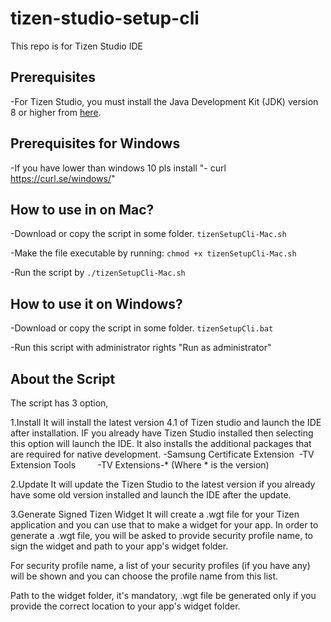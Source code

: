 # tizen-studio-setup-cli
This repo is for Tizen Studio IDE

## Prerequisites
-For Tizen Studio, you must install the Java Development Kit (JDK) version 8 or higher from [here](https://www.oracle.com/java/technologies/javase/javase-jdk8-downloads.html).

## Prerequisites for Windows
-If you have lower than windows 10 pls install "- curl https://curl.se/windows/"

## How to use in on Mac?
-Download or copy the script in some folder.
`tizenSetupCli-Mac.sh` 

-Make the file executable by running:
`chmod +x tizenSetupCli-Mac.sh`

-Run the script by
`./tizenSetupCli-Mac.sh`

## How to use it on Windows?
-Download or copy the script in some folder.
`tizenSetupCli.bat`

-Run this script with administrator rights "Run as administrator" 

## About the Script
The script has 3 option,

1.Install
   It will install the latest version 4.1 of Tizen studio and launch the IDE after installation. IF you already have Tizen Studio installed then selecting this option will launch the IDE.
   It also installs the additional packages that are required for native development.
   -Samsung Certificate Extension
   -TV Extension Tools        
   -TV Extensions-* (Where * is the version)

2.Update
  It will update the Tizen Studio to the latest version if you already have some old version installed and launch the IDE after the update.

3.Generate Signed Tizen Widget
  It will create a .wgt file for your Tizen application and you can use that to make a widget for your app. In order to generate a .wgt file, you will be asked to provide security profile name, to sign the widget and path to your app's widget folder. 

  For security profile name, a list of your security profiles (if you have any) will be shown and you can choose the profile name from this list.

  Path to the widget folder, it's mandatory, .wgt file be generated only if you provide the correct location to your app's widget folder.
  






